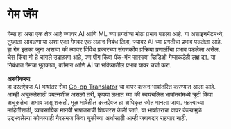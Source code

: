 <!--
CO_OP_TRANSLATOR_METADATA:
{
  "original_hash": "702dc1df5d0285dbe4d04bee982d183e",
  "translation_date": "2025-08-26T09:01:51+00:00",
  "source_file": "lessons/1-Intro/assignment.md",
  "language_code": "mr"
}
-->
# गेम जॅम

गेम्स हा असा एक क्षेत्र आहे ज्यावर AI आणि ML च्या प्रगतीचा मोठा प्रभाव पडला आहे. या असाइनमेंटमध्ये, तुम्हाला आवडणाऱ्या अशा एका गेमवर एक लहान निबंध लिहा, ज्यावर AI च्या प्रगतीचा प्रभाव पडलेला आहे. हा गेम इतका जुना असावा की त्यावर विविध प्रकारच्या संगणकीय प्रक्रिया प्रणालींचा प्रभाव पडलेला असेल. चेस किंवा गो हे चांगले उदाहरण आहे, पण पोंग किंवा पॅक-मॅन सारख्या व्हिडिओ गेम्सकडेही लक्ष द्या. या निबंधात गेमचा भूतकाळ, वर्तमान आणि AI चा भविष्यातील प्रभाव यावर चर्चा करा.

**अस्वीकरण**:  
हा दस्तऐवज AI भाषांतर सेवा [Co-op Translator](https://github.com/Azure/co-op-translator) चा वापर करून भाषांतरित करण्यात आला आहे. आम्ही अचूकतेसाठी प्रयत्नशील असलो तरी, कृपया लक्षात घ्या की स्वयंचलित भाषांतरांमध्ये त्रुटी किंवा अचूकतेचा अभाव असू शकतो. मूळ भाषेतील दस्तऐवज हा अधिकृत स्रोत मानला जावा. महत्त्वाच्या माहितीसाठी, व्यावसायिक मानवी भाषांतराची शिफारस केली जाते. या भाषांतराचा वापर केल्यामुळे उद्भवलेल्या कोणत्याही गैरसमज किंवा चुकीच्या अर्थासाठी आम्ही जबाबदार राहणार नाही.